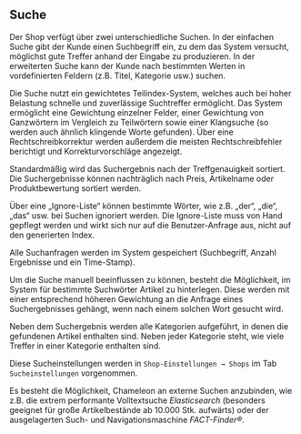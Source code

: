 ## Suche


Der Shop verfügt über zwei unterschiedliche Suchen. In der einfachen Suche gibt der Kunde einen Suchbegriff ein, zu dem das System versucht, möglichst gute Treffer anhand der Eingabe zu produzieren. In der erweiterten Suche kann der Kunde nach bestimmten Werten in vordefinierten Feldern (z.B. Titel, Kategorie usw.) suchen.

Die Suche nutzt ein gewichtetes Teilindex-System, welches auch bei hoher Belastung  schnelle und zuverlässige Suchtreffer ermöglicht. Das System ermöglicht eine Gewichtung einzelner Felder, einer Gewichtung von Ganzwörtern im Vergleich zu Teilwörtern sowie einer Klangsuche (so werden auch ähnlich klingende Worte gefunden). Über eine Rechtschreibkorrektur werden außerdem die meisten Rechtschreibfehler berichtigt und Korrekturvorschläge angezeigt.

Standardmäßig wird das Suchergebnis nach der Treffgenauigkeit sortiert. Die Suchergebnisse können nachträglich nach Preis, Artikelname oder Produktbewertung sortiert werden.

Über eine „Ignore-Liste“ können bestimmte Wörter, wie z.B. „der“, „die“, „das“ usw. bei Suchen ignoriert werden. Die Ignore-Liste muss von Hand gepflegt werden und wirkt sich nur auf die Benutzer-Anfrage aus, nicht auf den generierten Index.

Alle Suchanfragen werden im System gespeichert (Suchbegriff, Anzahl Ergebnisse und ein Time-Stamp). 

Um die Suche manuell beeinflussen zu können, besteht die Möglichkeit, im System für bestimmte Suchwörter Artikel zu hinterlegen. Diese werden mit einer entsprechend höheren Gewichtung an die Anfrage eines Suchergebnisses gehängt, wenn nach einem solchen Wort gesucht wird.

Neben dem Suchergebnis werden alle Kategorien aufgeführt, in denen die gefundenen Artikel enthalten sind. Neben jeder Kategorie steht, wie viele Treffer in einer Kategorie enthalten sind.

Diese Sucheinstellungen werden in ```Shop-Einstellungen → Shops``` im Tab ```Sucheinstellungen``` vorgenommen.

Es besteht die Möglichkeit, Chameleon an externe Suchen anzubinden, wie z.B. die extrem performante Volltextsuche *Elasticsearch* (besonders geeignet für große Artikelbestände ab 10.000 Stk. aufwärts) oder der ausgelagerten Such- und Navigationsmaschine *FACT-Finder®*.


